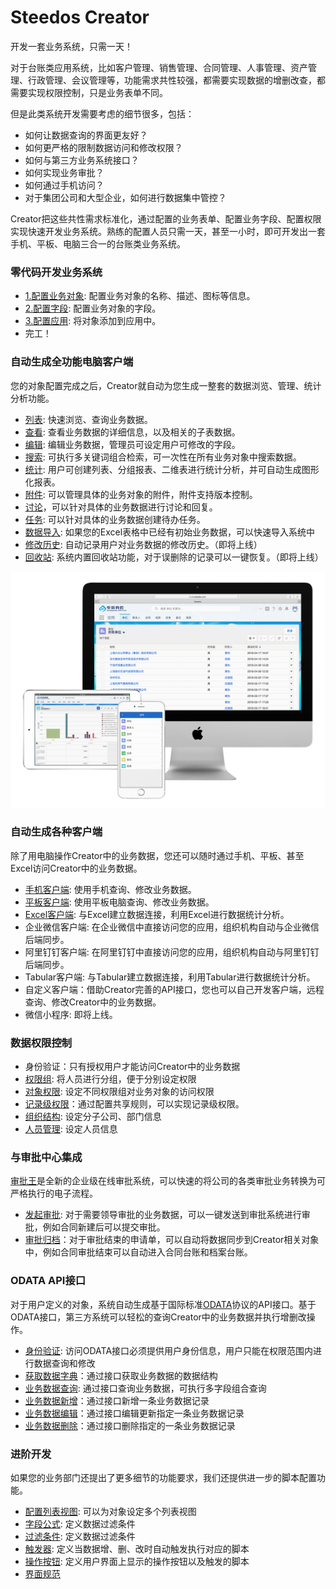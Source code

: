 # Steedos Creator

开发一套业务系统，只需一天！

对于台账类应用系统，比如客户管理、销售管理、合同管理、人事管理、资产管理、行政管理、会议管理等，功能需求共性较强，都需要实现数据的增删改查，都需要实现权限控制，只是业务表单不同。

但是此类系统开发需要考虑的细节很多，包括：
- 如何让数据查询的界面更友好？
- 如何更严格的限制数据访问和修改权限？
- 如何与第三方业务系统接口？
- 如何实现业务审批？
- 如何通过手机访问？
- 对于集团公司和大型企业，如何进行数据集中管控？

Creator把这些共性需求标准化，通过配置的业务表单、配置业务字段、配置权限实现快速开发业务系统。熟练的配置人员只需一天，甚至一小时，即可开发出一套手机、平板、电脑三合一的台账类业务系统。

### 零代码开发业务系统
- [1.配置业务对象](object.md): 配置业务对象的名称、描述、图标等信息。
- [2.配置字段](object_field.md): 配置业务对象的字段。
- [3.配置应用](app.md): 将对象添加到应用中。
- 完工！

### 自动生成全功能电脑客户端
您的对象配置完成之后，Creator就自动为您生成一整套的数据浏览、管理、统计分析功能。
- [列表](record_list.md): 快速浏览、查询业务数据。
- [查看](record_view.md): 查看业务数据的详细信息，以及相关的子表数据。
- [编辑](record_edit.md): 编辑业务数据，管理员可设定用户可修改的字段。
- [搜索](record_search.md): 可执行多关键词组合检索，可一次性在所有业务对象中搜索数据。
- [统计](reports.md): 用户可创建列表、分组报表、二维表进行统计分析，并可自动生成图形化报表。
- [附件](record_attachment.md): 可以管理具体的业务对象的附件，附件支持版本控制。
- [讨论](record_chatter.md)，可以针对具体的业务数据进行讨论和回复。
- [任务](record_tasks.md): 可以针对具体的业务数据创建待办任务。
- [数据导入](record_import.md): 如果您的Excel表格中已经有初始业务数据，可以快速导入系统中
- [修改历史](record_history.md): 自动记录用户对业务数据的修改历史。（即将上线）
- [回收站](record_trash.md): 系统内置回收站功能，对于误删除的记录可以一键恢复。（即将上线）

![电脑、手机界面展示](images/mac_ipad_iphone_home.png)

### 自动生成各种客户端
除了用电脑操作Creator中的业务数据，您还可以随时通过手机、平板、甚至Excel访问Creator中的业务数据。
- [手机客户端](app_mobile.md): 使用手机查询、修改业务数据。
- [平板客户端](app_ipad.md): 使用平板电脑查询、修改业务数据。
- [Excel客户端](app_excel.md): 与Excel建立数据连接，利用Excel进行数据统计分析。
- 企业微信客户端: 在企业微信中直接访问您的应用，组织机构自动与企业微信后端同步。
- 阿里钉钉客户端: 在阿里钉钉中直接访问您的应用，组织机构自动与阿里钉钉后端同步。
- Tabular客户端: 与Tabular建立数据连接，利用Tabular进行数据统计分析。
- 自定义客户端：借助Creator完善的API接口，您也可以自己开发客户端，远程查询、修改Creator中的业务数据。
- 微信小程序: 即将上线。

### 数据权限控制
- 身份验证：只有授权用户才能访问Creator中的业务数据
- [权限组](permission_set.md): 将人员进行分组，便于分别设定权限
- [对象权限](object_permission.md): 设定不同权限组对业务对象的访问权限
- [记录级权限](permission_share.md)：通过配置共享规则，可以实现记录级权限。
- [组织结构](organization.md): 设定分子公司、部门信息
- [人员管理](space_user.md): 设定人员信息

### 与审批中心集成
[审批王](https://www.steedos.com/cn/workflow/)是全新的企业级在线审批系统，可以快速的将公司的各类审批业务转换为可严格执行的电子流程。
- [发起审批](workflow_submit.md): 对于需要领导审批的业务数据，可以一键发送到审批系统进行审批，例如合同新建后可以提交审批。
- [审批归档](workflow_archive.md)：对于审批结束的申请单，可以自动将数据同步到Creator相关对象中，例如合同审批结束可以自动进入合同台账和档案台账。

### ODATA API接口
对于用户定义的对象，系统自动生成基于国际标准[ODATA](http://www.odata.org/)协议的API接口。基于ODATA接口，第三方系统可以轻松的查询Creator中的业务数据并执行增删改操作。
- [身份验证](odata_auth.md): 访问ODATA接口必须提供用户身份信息，用户只能在权限范围内进行数据查询和修改
- [获取数据字典](odata_metadata.md)：通过接口获取业务数据的数据结构
- [业务数据查询](odata_query.md): 通过接口查询业务数据，可执行多字段组合查询
- [业务数据新增](odata_add.md)：通过接口新增一条业务数据记录
- [业务数据编辑](odata_edit.md)：通过接口编辑更新指定一条业务数据记录
- [业务数据删除](odata_delete.md)：通过接口删除指定的一条业务数据记录

### 进阶开发
如果您的业务部门还提出了更多细节的功能要求，我们还提供进一步的脚本配置功能。
- [配置列表视图](object_listview.md): 可以为对象设定多个列表视图
- [字段公式](object_field_formula.md): 定义数据过滤条件
- [过滤条件](object_filter.md): 定义数据过滤条件
- [触发器](object_trigger.md): 定义当数据增、删、改时自动触发执行对应的脚本
- [操作按钮](object_action.md): 定义用户界面上显示的操作按钮以及触发的脚本
- [界面规范](https://www.lightningdesignsystem.com/guidelines/overview/)

